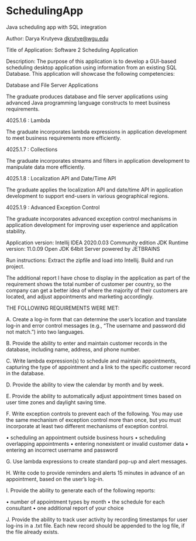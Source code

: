 # SchedulingApp
Java scheduling app with SQL integration

Author: Darya Krutyeva dkrutye@wgu.edu

Title of Application: Software 2 Scheduling Application

Description: The purpose of this application is to develop a GUI-based scheduling desktop application using information from an existing SQL Database.
This application will showcase the following competencies:

Database and File Server Applications

The graduate produces database and file server applications using advanced Java programming language constructs to meet business requirements.

4025.1.6 : Lambda

The graduate incorporates lambda expressions in application development to meet business requirements more efficiently.

4025.1.7 : Collections

The graduate incorporates streams and filters in application development to manipulate data more efficiently.

4025.1.8 : Localization API and Date/Time API

The graduate applies the localization API and date/time API in application development to support end-users in various geographical regions.

4025.1.9 : Advanced Exception Control

The graduate incorporates advanced exception control mechanisms in application development for improving user experience and application stability.

Application version: Intellij IDEA 2020.0.03 Community edition
JDK Runtime version: 11.0.09 Open JDK 64bit Server powered by JETBRAINS


Run instructions: Extract the zipfile and load into Intellij. Build and run project.

The additional report I have chose to display in the application as part of the requirement shows the total number of customer per country, so the company
can get a better idea of where the majority of their customers are located, and adjust appointments and marketing accordingly.


THE FOLLOWING REQUIREMENTS WERE MET:

A. Create a log-in form that can determine the user’s location and translate log-in and error control messages (e.g., “The username and password did not match.”) into two languages.

B. Provide the ability to enter and maintain customer records in the database, including name, address, and phone number.

C. Write lambda expression(s) to schedule and maintain appointments, capturing the type of appointment and a link to the specific customer record in the database.

D. Provide the ability to view the calendar by month and by week.

E. Provide the ability to automatically adjust appointment times based on user time zones and daylight saving time.

F. Write exception controls to prevent each of the following. You may use the same mechanism of exception control more than once, but you must incorporate at least two different mechanisms of exception control.

• scheduling an appointment outside business hours • scheduling overlapping appointments • entering nonexistent or invalid customer data • entering an incorrect username and password

G. Use lambda expressions to create standard pop-up and alert messages.

H. Write code to provide reminders and alerts 15 minutes in advance of an appointment, based on the user’s log-in.

I. Provide the ability to generate each of the following reports:

• number of appointment types by month • the schedule for each consultant • one additional report of your choice

J. Provide the ability to track user activity by recording timestamps for user log-ins in a .txt file. Each new record should be appended to the log file, if the file already exists.





